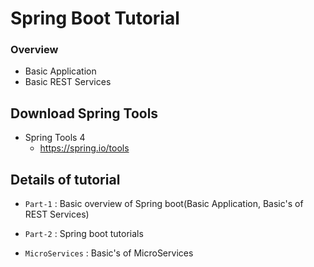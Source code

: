# Spring Boot Tutorial

###  Overview

- Basic Application
- Basic REST Services


## Download Spring Tools 

* Spring Tools 4
  - https://spring.io/tools
  

## Details of tutorial

*  `Part-1`  : Basic overview of Spring boot(Basic Application, Basic's of REST Services)

*  `Part-2`  : Spring boot tutorials

*  `MicroServices`  : Basic's of MicroServices


